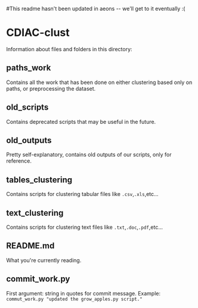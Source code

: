 #This readme hasn't been updated in aeons -- we'll get to it eventually :(
# CDIAC-clust

Information about files and folders in this directory:
## paths\_work
Contains all the work that has been done on either clustering based only on paths, or preprocessing the dataset. 

## old\_scripts
Contains deprecated scripts that may be useful in the future. 

## old\_outputs
Pretty self-explanatory, contains old outputs of our scripts, only for reference. 

## tables\_clustering
Contains scripts for clustering tabular files like `.csv`,`.xls`,etc...

## text\_clustering
Contains scripts for clustering text files like `.txt`,`.doc`,`.pdf`,etc...

## README.md 
What you're currently reading. 

## commit\_work.py
First argument: string in quotes for commit message. 
Example: `commut_work.py "updated the grow_apples.py script."`

